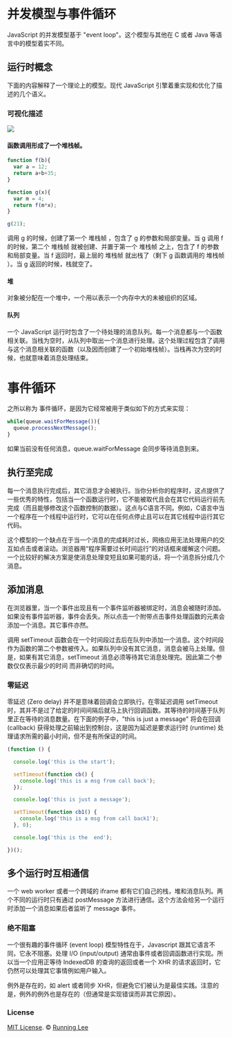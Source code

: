 # 并发模型与事件循环

JavaScript 的并发模型基于 "event loop"。这个模型与其他在 C 或者 Java 等语言中的模型着实不同。

## 运行时概念

下面的内容解释了一个理论上的模型。现代 JavaScript 引擎着重实现和优化了描述的几个语义。

### 可视化描述

![](/screenshot/event-loop.png)

#### 函数调用形成了一个堆栈帧。

```js
function f(b){
  var a = 12;
  return a+b+35;
}

function g(x){
  var m = 4;
  return f(m*x);
}

g(21);
```

调用 g 的时候，创建了第一个 堆栈帧 ，包含了 g 的参数和局部变量。当 g 调用 f 的时候，第二个 堆栈帧 就被创建、并置于第一个 堆栈帧 之上，包含了 f 的参数和局部变量。当 f 返回时，最上层的 堆栈帧 就出栈了（剩下 g 函数调用的 堆栈帧 ）。当 g 返回的时候，栈就空了。

#### 堆

对象被分配在一个堆中，一个用以表示一个内存中大的未被组织的区域。

#### 队列

一个 JavaScript 运行时包含了一个待处理的消息队列。每一个消息都与一个函数相关联。当栈为空时，从队列中取出一个消息进行处理。这个处理过程包含了调用与这个消息相关联的函数（以及因而创建了一个初始堆栈帧）。当栈再次为空的时候，也就意味着消息处理结束。 

# 事件循环

之所以称为 事件循环，是因为它经常被用于类似如下的方式来实现：

```js
while(queue.waitForMessage()){
  queue.processNextMessage();
}
```

如果当前没有任何消息，queue.waitForMessage 会同步等待消息到来。

## 执行至完成

每一个消息执行完成后，其它消息才会被执行。当你分析你的程序时，这点提供了一些优秀的特性，包括当一个函数运行时，它不能被取代且会在其它代码运行前先完成（而且能够修改这个函数控制的数据）。这点与C语言不同。例如，C语言中当一个程序在一个线程中运行时，它可以在任何点停止且可以在其它线程中运行其它代码。

这个模型的一个缺点在于当一个消息的完成耗时过长，网络应用无法处理用户的交互如点击或者滚动。浏览器用“程序需要过长时间运行”的对话框来缓解这个问题。一个比较好的解决方案是使消息处理变短且如果可能的话，将一个消息拆分成几个消息。

## 添加消息

在浏览器里，当一个事件出现且有一个事件监听器被绑定时，消息会被随时添加。如果没有事件监听器，事件会丢失。所以点击一个附带点击事件处理函数的元素会添加一个消息。其它事件亦然。

调用 setTimeout 函数会在一个时间段过去后在队列中添加一个消息。这个时间段作为函数的第二个参数被传入。如果队列中没有其它消息，消息会被马上处理。但是，如果有其它消息，setTimeout 消息必须等待其它消息处理完。因此第二个参数仅仅表示最少的时间 而非确切的时间。

### 零延迟

零延迟 (Zero delay) 并不是意味着回调会立即执行。在零延迟调用 setTimeout 时，其并不是过了给定的时间间隔后就马上执行回调函数。其等待的时间基于队列里正在等待的消息数量。在下面的例子中，"this is just a message" 将会在回调 (callback) 获得处理之前输出到控制台，这是因为延迟是要求运行时 (runtime) 处理请求所需的最小时间，但不是有所保证的时间。

```js
(function () {

  console.log('this is the start');

  setTimeout(function cb() {
    console.log('this is a msg from call back');
  });

  console.log('this is just a message');

  setTimeout(function cb1() {
    console.log('this is a msg from call back1');
  }, 0);

  console.log('this is the  end');

})();
```

## 多个运行时互相通信

一个 web worker 或者一个跨域的 iframe 都有它们自己的栈，堆和消息队列。两个不同的运行时只有通过 postMessage 方法进行通信。这个方法会给另一个运行时添加一个消息如果后者监听了 message 事件。

### 绝不阻塞

一个很有趣的事件循环 (event loop) 模型特性在于，Javascript 跟其它语言不同，它永不阻塞。处理 I/O (input/output) 通常由事件或者回调函数进行实现。所以当一个应用正等待 IndexedDB 的查询的返回或者一个 XHR 的请求返回时，它仍然可以处理其它事情例如用户输入。

例外是存在的，如 alert 或者同步 XHR，但避免它们被认为是最佳实践。注意的是，例外的例外也是存在的（但通常是实现错误而非其它原因）。

### License

[MIT License](https://opensource.org/licenses/mit-license.html). ©  [Running Lee](mailto:lihui870920@gmail.com)